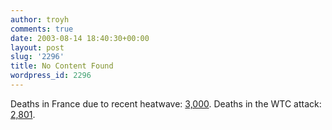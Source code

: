 ```yaml
---
author: troyh
comments: true
date: 2003-08-14 18:40:30+00:00
layout: post
slug: '2296'
title: No Content Found
wordpress_id: 2296
---
```


Deaths in France due to recent heatwave: [3,000](http://www.cnn.com/2003/WORLD/europe/08/14/paris.heatwave/index.html).
Deaths in the WTC attack: [2,801](http://www.expressindia.com/fullstory.php?newsid=14504).
